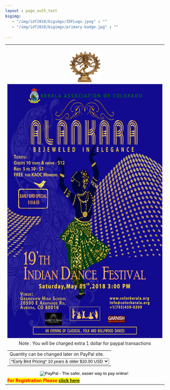 ```yaml
---
layout : page_auth_test
bigimg:
   - "/img/idf2018/bigimgs/IDFLogo.jpeg" : ""
   - "/img/idf2018/bigimgs/primary-badge.jpg" : ""

---
```

<style type="text/css">
body 
{
background-image:url("/img/idf2018/alankara_template.jpg");
height: 100%;
width: 100%;
position: absolute;
background-repeat:no-repeat;
background-position: center center;
background-attachment: fixed;
background-size: auto;
opacity: 1;
}
</style>
<!-- background-image:url("/img/idf2018/alankara_initial .jpg"); -->
<table align="center" style="border:0"> <tr style="border:0;background:transparent"><td align="center" style="border:0;background:transparent"><br/>
 <center><img src="/img/idf2018/nataraja.jpg" width="100" height="100" align="center"></center></td></tr>
<tr style="border:0;background:transparent"><td align="center" style="border:0;background:transparent">
	<center><img src="/img/idf2018/alankara_initial .jpg" width="500" height="800"></center>
	</td></tr>
<tr style="border:0"><td align="center" style="border:0">
Note : You will be charged extra 1 dollar for paypal transactions
<form action="https://www.paypal.com/cgi-bin/webscr" method="post" target="_top">
<input type="hidden" name="cmd" value="_s-xclick">
<input type="hidden" name="hosted_button_id" value="WUPUJRW5J6VDG">
<table>
<tr ><td><input type="hidden" name="on0" value="Quantity can be changed later on PayPal site.">Quantity can be changed later on PayPal site.</td></tr><tr><td><select name="os0">
	<option value="*Early Bird Pricing* 10 years & older">*Early Bird Pricing* 10 years & older $10.00 USD</option>
	<option value="*Early Bird Pricing* Kids 5 to 10 years">*Early Bird Pricing* Kids 5 to 10 years $5.00 USD</option>
	<option value="10 years & older">10 years & older $12.00 USD</option>
	<option value="Kids 5 to 10 years">Kids 5 to 10 years $6.00 USD</option>
</select> </td></tr>
</table>
<input type="hidden" name="currency_code" value="USD">
<input type="image" src="https://www.paypalobjects.com/en_US/i/btn/btn_buynowCC_LG.gif" border="0" name="submit" alt="PayPal - The safer, easier way to pay online!">
<img alt="" border="0" src="https://www.paypalobjects.com/en_US/i/scr/pixel.gif" width="1" height="1">
</form>
	</td></tr>
<tr style="border:0;background:transparent"><td style="border:0;background:transparent">
<font style="color:red;background-color:yellow"><strong> For Registration Please <a href="http://www.colorkerala.org/idf2018/"> click here </a> </strong>	</font>
</td></tr>	
</table>
